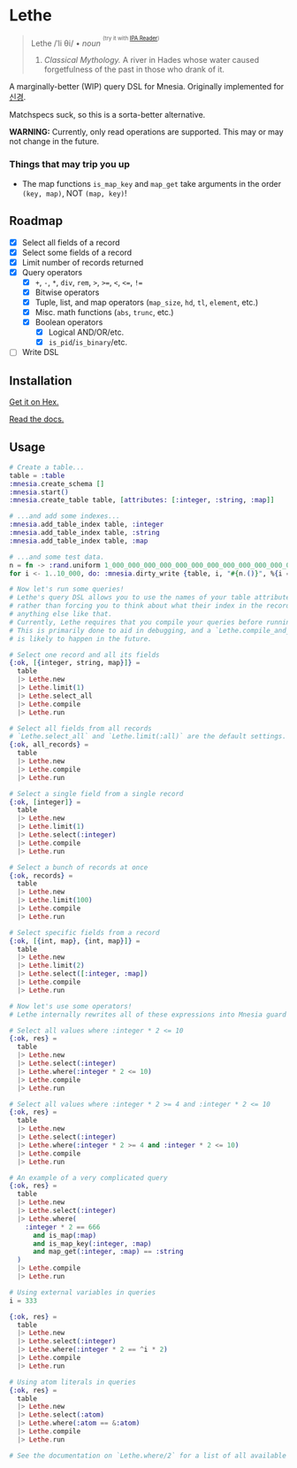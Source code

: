 # Lethe

> Lethe
> /ˈli θi/ • *noun* <sup><sup>(try it with [IPA Reader](http://ipa-reader.xyz))</sup></sup>
> 1. *Classical Mythology.* A river in Hades whose water caused forgetfulness of the past in those who drank of it.

A marginally-better (WIP) query DSL for Mnesia. Originally implemented for
[신경](https://singyeong.org).

Matchspecs suck, so this is a sorta-better alternative.

**WARNING:** Currently, only read operations are supported. This may or may not
change in the future.

### Things that may trip you up

- The map functions `is_map_key` and `map_get` take arguments in the order
  `(key, map)`, NOT `(map, key)`!

## Roadmap

- [x] Select all fields of a record
- [x] Select some fields of a record
- [x] Limit number of records returned
- [x] Query operators
  - [x] `+`, `-`, `*`, `div`, `rem`, `>`, `>=`, `<`, `<=`, `!=`
  - [x] Bitwise operators
  - [x] Tuple, list, and map operators (`map_size`, `hd`, `tl`, `element`, etc.)
  - [x] Misc. math functions (`abs`, `trunc`, etc.)
  - [x] Boolean operators
    - [x] Logical AND/OR/etc.
    - [x] `is_pid`/`is_binary`/etc.
- [ ] Write DSL

## Installation

[Get it on Hex.](https://hex.pm/packages/lethe)

[Read the docs.](https://hexdocs.pm/lethe)

## Usage

```Elixir
# Create a table...
table = :table
:mnesia.create_schema []
:mnesia.start()
:mnesia.create_table table, [attributes: [:integer, :string, :map]]

# ...and add some indexes...
:mnesia.add_table_index table, :integer
:mnesia.add_table_index table, :string
:mnesia.add_table_index table, :map

# ...and some test data.
n = fn -> :rand.uniform 1_000_000_000_000_000_000_000_000_000_000_000_000_000_000_000 end
for i <- 1..10_000, do: :mnesia.dirty_write {table, i, "#{n.()}", %{i => "#{n.()}"}}

# Now let's run some queries!
# Lethe's query DSL allows you to use the names of your table attributes,
# rather than forcing you to think about what their index in the record is, or
# anything else like that.
# Currently, Lethe requires that you compile your queries before running them.
# This is primarily done to aid in debugging, and a `Lethe.compile_and_run/1`
# is likely to happen in the future.

# Select one record and all its fields
{:ok, [{integer, string, map}]} =
  table
  |> Lethe.new
  |> Lethe.limit(1)
  |> Lethe.select_all
  |> Lethe.compile
  |> Lethe.run

# Select all fields from all records
# `Lethe.select_all` and `Lethe.limit(:all)` are the default settings.
{:ok, all_records} =
  table
  |> Lethe.new
  |> Lethe.compile
  |> Lethe.run

# Select a single field from a single record
{:ok, [integer]} =
  table
  |> Lethe.new
  |> Lethe.limit(1)
  |> Lethe.select(:integer)
  |> Lethe.compile
  |> Lethe.run

# Select a bunch of records at once
{:ok, records} =
  table
  |> Lethe.new
  |> Lethe.limit(100)
  |> Lethe.compile
  |> Lethe.run

# Select specific fields from a record
{:ok, [{int, map}, {int, map}]} =
  table
  |> Lethe.new
  |> Lethe.limit(2)
  |> Lethe.select([:integer, :map])
  |> Lethe.compile
  |> Lethe.run

# Now let's use some operators!
# Lethe internally rewrites all of these expressions into Mnesia guard form.

# Select all values where :integer * 2 <= 10
{:ok, res} =
  table
  |> Lethe.new
  |> Lethe.select(:integer)
  |> Lethe.where(:integer * 2 <= 10)
  |> Lethe.compile
  |> Lethe.run

# Select all values where :integer * 2 >= 4 and :integer * 2 <= 10
{:ok, res} =
  table
  |> Lethe.new
  |> Lethe.select(:integer)
  |> Lethe.where(:integer * 2 >= 4 and :integer * 2 <= 10)
  |> Lethe.compile
  |> Lethe.run

# An example of a very complicated query
{:ok, res} =
  table
  |> Lethe.new
  |> Lethe.select(:integer)
  |> Lethe.where(
    :integer * 2 == 666
      and is_map(:map)
      and is_map_key(:integer, :map)
      and map_get(:integer, :map) == :string
  )
  |> Lethe.compile
  |> Lethe.run

# Using external variables in queries
i = 333

{:ok, res} =
  table
  |> Lethe.new
  |> Lethe.select(:integer)
  |> Lethe.where(:integer * 2 == ^i * 2)
  |> Lethe.compile
  |> Lethe.run

# Using atom literals in queries
{:ok, res} =
  table
  |> Lethe.new
  |> Lethe.select(:atom)
  |> Lethe.where(:atom == &:atom)
  |> Lethe.compile
  |> Lethe.run

# See the documentation on `Lethe.where/2` for a list of all available ops
```